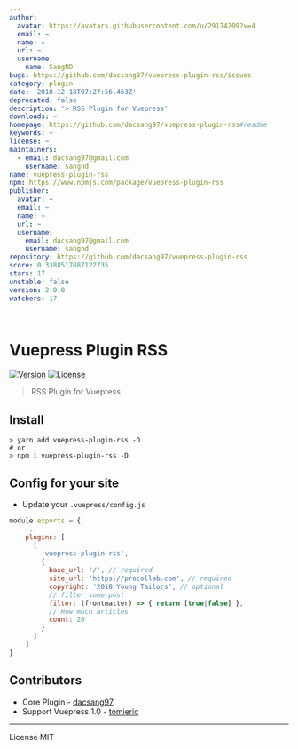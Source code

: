 ```yaml
---
author:
  avatar: https://avatars.githubusercontent.com/u/29174209?v=4
  email: ~
  name: ~
  url: ~
  username:
    name: SangND
bugs: https://github.com/dacsang97/vuepress-plugin-rss/issues
category: plugin
date: '2018-12-18T07:27:56.463Z'
deprecated: false
description: '> RSS Plugin for Vuepress'
downloads: ~
homepage: https://github.com/dacsang97/vuepress-plugin-rss#readme
keywords: ~
license: ~
maintainers:
  - email: dacsang97@gmail.com
    username: sangnd
name: vuepress-plugin-rss
npm: https://www.npmjs.com/package/vuepress-plugin-rss
publisher:
  avatar: ~
  email: ~
  name: ~
  url: ~
  username:
    email: dacsang97@gmail.com
    username: sangnd
repository: https://github.com/dacsang97/vuepress-plugin-rss
score: 0.3388517887122735
stars: 17
unstable: false
version: 2.0.0
watchers: 17

---
```


# Vuepress Plugin RSS

<a href="https://www.npmjs.com/package/vuepress-plugin-rss"><img src="https://img.shields.io/npm/v/vuepress-plugin-rss.svg" alt="Version"></a>
<a href="https://www.npmjs.com/package/vuepress-plugin-rss"><img src="https://img.shields.io/npm/l/vuepress-plugin-rss.svg" alt="License"></a>

> RSS Plugin for Vuepress

## Install

```
> yarn add vuepress-plugin-rss -D
# or
> npm i vuepress-plugin-rss -D
```

## Config for your site

- Update your `.vuepress/config.js`

```js
module.exports = {
    ...
    plugins: [
      [
        'vuepress-plugin-rss',
        {
          base_url: '/', // required
          site_url: 'https://procollab.com', // required
          copyright: '2018 Young Tailors', // optional
          // filter some post
          filter: (frontmatter) => { return [true|false] },
          // How much articles
          count: 20
        }
      ]
    ]
}
```

## Contributors

- Core Plugin - [dacsang97](https://github.com/dacsang97)
- Support Vuepress 1.0 - [tomieric](https://github.com/tomieric)

---

License MIT
